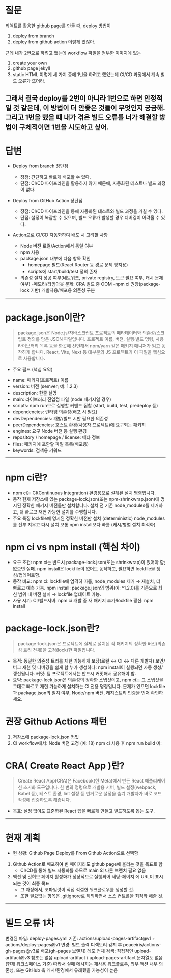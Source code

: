 
# 질문

리액트를 활용한 github page를 만들 때, deploy 방법이 
1. deploy from branch
2. deploy from github action
이렇게 있잖아.

근데 내가 2번으로 하려고 했는데 workflow 파일을 첨부한 이미지에 있는 
1. create your own
2. github page jekyll
3. static HTML
이렇게 세 가지 중에 1번을 하려고 했었는데  CI/CD 과정에서 계속 빌드 오류가 뜨더라.

그래서 결국 deploy를 2번이 아니라 1번으로 하면 안정적일 것 같은데, 이 방법이 더 안좋은 것들이 무엇인지 궁금해.
그리고 1번을 했을 때 내가 겪은 빌드 오류를 너가 해결할 방법이 구체적이면 1번을 시도하고 싶어.
---
# 답변

* Deploy from branch 장단점
   - 장점: 간단하고 빠르게 배포할 수 있다.
   - 단점: CI/CD 파이프라인을 활용하지 않기 때문에, 자동화된 테스트나 빌드 과정이 없다.

* Deploy from GitHub Action 장단점
   - 장점: CI/CD 파이프라인을 통해 자동화된 테스트와 빌드 과정을 거칠 수 있다.
   - 단점: 설정이 복잡할 수 있으며, 빌드 오류가 발생할 경우 디버깅이 어려울 수 있다.

* Action으로 CI/CD 자동화하여 배포 시 고려할 사항
   - Node 버전 로컬/Action에서 동일 여부
   - npm 사용
   - package.json 내부에 다음 항목 확인
      - homepage 필드(React Router 등 경로 문제 방지용)
      - scripts에 start/build/test 정의 존재
   - 의존성 설치 성공 여부(네트워크, private registry, 토큰 필요 여부, 캐시 문제 여부)
   -메모리/타임아웃 문제: CRA 빌드 중 OOM
   -npm ci 권장(package-lock 기반)
   개발자용/배포용 의존성 구분
---
# package.json이란?
> package.json은 Node.js/자바스크립트 프로젝트의 메타데이터와 의존성/스크립트 정의를 담은 JSON 파일입니다. 프로젝트 이름, 버전, 실행·빌드 명령, 사용 라이브러리 목록 등을 한곳에 선언해서 npm/yarn 같은 패키지 매니저가 읽고 동작하게 합니다. React, Vite, Next 등 대부분의 JS 프로젝트가 이 파일을 핵심으로 사용합니다.

* 주요 필드 (핵심 요약)
- name: 패키지(프로젝트) 이름
- version: 버전 (semver; 예: 1.2.3)
- description: 한줄 설명
- main: 라이브러리 진입점 파일 (node 패키지일 경우)
- scripts: npm run으로 실행할 커맨드 집합 (start, build, test, predeploy 등)
- dependencies: 런타임 의존성(배포 시 필요)
- devDependencies: 개발/빌드 시만 필요한 의존성
- peerDependencies: 호스트 환경(사용자 프로젝트)에 요구되는 패키지
- engines: 요구 Node 버전 등 실행 환경
- repository / homepage / license: 메타 정보
- files: 패키지에 포함할 파일 목록(배포용)
- keywords: 검색용 키워드
---
# npm ci란?
- npm ci는 CI(Continuous Integration) 환경용으로 설계된 설치 명령입니다.
- 동작
   현재 저장소에 있는 package-lock.json(또는 npm-shrinkwrap.json)에 명시된 정확한 패키지 버전들만 설치합니다. 설치 전 기존 node_modules를 제거하고, 더 빠르고 재현 가능한 설치를 수행합니다.
- 주요 특징
   lockfile에 명시된 정확한 버전만 설치 (deterministic)
   node_modules를 전부 지우고 다시 설치
   보통 npm install보다 빠름 (캐시/병렬 설치 최적화)

# npm ci vs npm install (핵심 차이)
   - 요구 조건:
      npm ci는 반드시 package-lock.json(또는 shrinkwrap)이 있어야 함; 없으면 실패.
      npm install은 lockfile이 없어도 동작하고, 필요하면 lockfile을 생성/업데이트함.
   - 동작 비교:
      npm ci: lockfile에 엄격히 따름, node_modules 제거 → 재설치, 더 빠르고 예측 가능.
      npm install: package.json의 범위(예: ^1.2.0)를 기준으로 최신 범위 내 버전 설치 → lockfile 업데이트 가능.
   - 사용 시기:
      CI/빌드서버: npm ci
      개발 중 새 패키지 추가/lockfile 갱신: npm install


# package-lock.json란?
> package-lock.json은 프로젝트에 실제로 설치된 각 패키지의 정확한 버전(의존성 트리 전체)을 고정(lock)한 파일입니다.

- 목적:
   동일한 의존성 트리를 재현 가능하게 보장(로컬 ↔ CI ↔ 다른 개발자)
   보안/버그 재현 및 디버깅을 쉽게 함
   누가 생성하나: npm install이 실행되면 자동 생성/갱신됩니다.
   커밋: 팀 프로젝트에서는 반드시 커밋해서 공유해야 함.
- 요약: package-lock.json은 의존성의 정확한 스냅샷이고, npm ci는 그 스냅샷을 그대로 빠르고 재현 가능하게 설치하는 CI 전용 명령입니다. 문제가 있으면 lockfile과 package.json의 일치 여부, Node/npm 버전, 레지스트리 인증을 먼저 확인하세요.

# 권장 Github Actions 패턴
1. 저장소에 package-lock.json 커밋
2. CI workflow에서:
   Node 버전 고정 (예: 18)
   npm ci 사용 후 npm run build 예:

# CRA( Create React App )란?
> Create React App(CRA)은 Facebook(현 Meta)에서 만든 React 애플리케이션 초기화 도구입니다. 한 번의 명령으로 개발용 서버, 빌드 설정(webpack, Babel 등), 테스트 환경, lint 설정 등 번거로운 설정을 숨겨 개발자가 바로 코드 작성에 집중하도록 해줍니다.

- 목표: 설정 없이도 표준화된 React 앱을 빠르게 만들고 빌드하도록 돕는 도구.

---
# 현재 계획
- 현 상황:
   Github Page Deploy를 From Github Action으로 선택함

1. Github Action로 배포하여 빈 페이지라도 github page에 올리는 것을 목표로 함
   - CI/CD를 통해 빌드 자동화를 하므로 main 외 다른 브랜치 필요 없음
2. 액션 및 깃허브 페이지 활성화가 정상적으로 실행되어 세팅-페이지 에 URL이 표시되는 것이 최종 목표
   - 그 과정에서, 코파일럿이 직접 적절한 워크플로우를 생성할 것.
   - 또한 필요없는 항목은 .gitignore로 제외하면서 소스 컨트롤을 최적화 해줄 것.
---
# 빌드 오류 1차

변경된 파일: deploy-pages.yml
   기존: actions/upload-pages-artifact@v1 + actions/deploy-pages@v1
   변경: 빌드 출력 디렉토리 감지 후 peaceiris/actions-gh-pages@v3로 배포(gh-pages 브랜치)
레포 전체 검색:
   직접적인 upload-artifact@v3 참조는 없음
   upload-artifact / upload-pages-artifact 문자열도 없음(현재 워크스페이스 기준)
따라서 실패 메시지는 재사용 워크플로우, 외부 액션 내부 의존성, 또는 GitHub 측 캐시/환경에서 유래했을 가능성이 높음